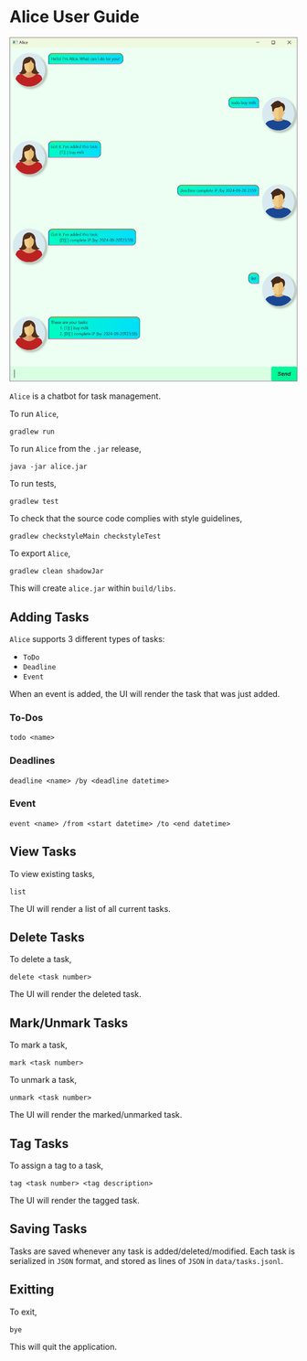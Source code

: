 # Alice User Guide

![Representative Screenshot](/docs/Ui.png)

`Alice` is a chatbot for task management.

To run `Alice`,

```
gradlew run
```

To run `Alice` from the `.jar` release,

```
java -jar alice.jar
```

To run tests,

```
gradlew test
```

To check that the source code complies with style guidelines,

```
gradlew checkstyleMain checkstyleTest 
```

To export `Alice`,

```
gradlew clean shadowJar
```

This will create `alice.jar` within `build/libs`.

## Adding Tasks

`Alice` supports 3 different types of tasks:

- `ToDo`
- `Deadline`
- `Event`

When an event is added, the UI will render the task that was just added.

### To-Dos

```
todo <name>
```

### Deadlines

```
deadline <name> /by <deadline datetime>
```

### Event

```
event <name> /from <start datetime> /to <end datetime>
```

## View Tasks

To view existing tasks,

```
list
```

The UI will render a list of all current tasks.

## Delete Tasks

To delete a task,

```
delete <task number>
```

The UI will render the deleted task.

## Mark/Unmark Tasks

To mark a task,

```
mark <task number>
```

To unmark a task,

```
unmark <task number>
```

The UI will render the marked/unmarked task.

## Tag Tasks

To assign a tag to a task,

```
tag <task number> <tag description>
```

The UI will render the tagged task.

## Saving Tasks

Tasks are saved whenever any task is added/deleted/modified. Each task is serialized in `JSON` format, and stored as lines of `JSON` in `data/tasks.jsonl`.

## Exitting

To exit, 

```
bye
```

This will quit the application.
